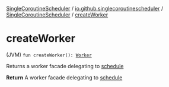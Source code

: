 [SingleCoroutineScheduler](../../index.md) / [io.github.singlecoroutinescheduler](../index.md) / [SingleCoroutineScheduler](index.md) / [createWorker](./create-worker.md)

# createWorker

(JVM) `fun createWorker(): `[`Worker`](https://projectreactor.io/docs/core/3.3.5.RELEASE/api/reactor/core/scheduler/Scheduler/Worker.html)

Returns a worker facade delegating to [schedule](schedule.md)

**Return**
A worker facade delegating to [schedule](schedule.md)


